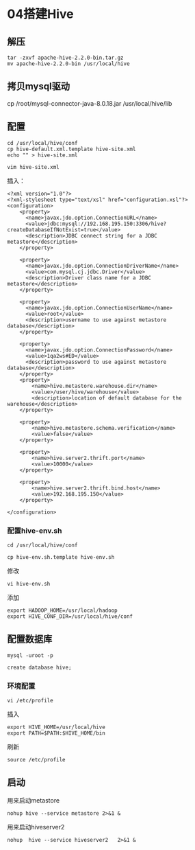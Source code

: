 # 04搭建Hive

## 解压

	tar -zxvf apache-hive-2.2.0-bin.tar.gz
	mv apache-hive-2.2.0-bin /usr/local/hive

## 拷贝mysql驱动

cp /root/mysql-connector-java-8.0.18.jar /usr/local/hive/lib

## 配置
	
	cd /usr/local/hive/conf
	cp hive-default.xml.template hive-site.xml
	echo "" > hive-site.xml

	vim hive-site.xml

插入：

	<?xml version="1.0"?>
	<?xml-stylesheet type="text/xsl" href="configuration.xsl"?>
	<configuration>
	    <property>
	      <name>javax.jdo.option.ConnectionURL</name>
		  <value>jdbc:mysql://192.168.195.150:3306/hive?createDatabaseIfNotExist=true</value>
	      <description>JDBC connect string for a JDBC metastore</description>
	    </property>
	
		<property>
		  <name>javax.jdo.option.ConnectionDriverName</name>
		  <value>com.mysql.cj.jdbc.Driver</value>
		  <description>Driver class name for a JDBC metastore</description>
		</property>
	
	    <property>
	      <name>javax.jdo.option.ConnectionUserName</name>
	      <value>root</value>
	      <description>username to use against metastore database</description>
	    </property>
	
	    <property>
	      <name>javax.jdo.option.ConnectionPassword</name>
	      <value>1qa2ws#ED</value>
	      <description>password to use against metastore database</description>
	    </property>
	    <property>
	        <name>hive.metastore.warehouse.dir</name>
	        <value>/user/hive/warehouse</value>
	        <description>location of default database for the warehouse</description>
	    </property>
	
	    <property>
	        <name>hive.metastore.schema.verification</name>
	        <value>false</value>
	    </property>

		<property>
	    	<name>hive.server2.thrift.port</name>
	    	<value>10000</value>
		</property>

    	<property>
	    	<name>hive.server2.thrift.bind.host</name>
	    	<value>192.168.195.150</value>
    	</property>

	</configuration>


### 配置hive-env.sh

	cd /usr/local/hive/conf

	cp hive-env.sh.template hive-env.sh

修改

	vi hive-env.sh

添加

	export HADOOP_HOME=/usr/local/hadoop
	export HIVE_CONF_DIR=/usr/local/hive/conf

## 配置数据库

	mysql -uroot -p
	
	create database hive;



### 环境配置

	vi /etc/profile

插入

	export HIVE_HOME=/usr/local/hive
	export PATH=$PATH:$HIVE_HOME/bin 

刷新

	source /etc/profile


## 启动

用来启动metastore

	nohup hive --service metastore 2>&1 &

用来启动hiveserver2

	nohup  hive --service hiveserver2   2>&1 &


